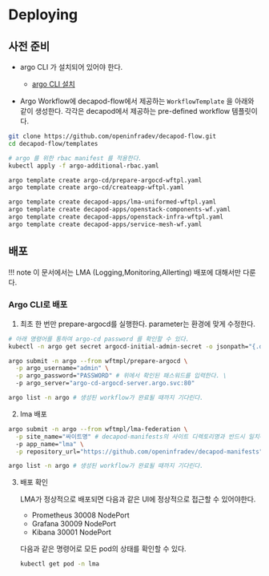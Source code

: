 # Deploying

## 사전 준비
* argo CLI 가 설치되어 있어야 한다.
    * [argo CLI 설치](https://github.com/argoproj/argo-workflows/releases) 

* Argo Workflow에 decapod-flow에서 제공하는 `WorkflowTemplate` 을 아래와 같이 생성한다. 각각은 decapod에서 제공하는 pre-defined workflow 템플릿이다.
```bash
git clone https://github.com/openinfradev/decapod-flow.git
cd decapod-flow/templates

# argo 를 위한 rbac manifest 를 적용한다.
kubectl apply -f argo-additional-rbac.yaml

argo template create argo-cd/prepare-argocd-wftpl.yaml
argo template create argo-cd/createapp-wftpl.yaml

argo template create decapod-apps/lma-uniformed-wftpl.yaml
argo template create decapod-apps/openstack-components-wf.yaml
argo template create decapod-apps/openstack-infra-wftpl.yaml
argo template create decapod-apps/service-mesh-wf.yaml
``` 

## 배포
!!! note
    이 문서에서는 LMA (Logging,Monitoring,Allerting) 배포에 대해서만 다룬다. 
### Argo CLI로 배포
1. 최초 한 번만 prepare-argocd를 실행한다. parameter는 환경에 맞게 수정한다.  
  ```sh
  # 아래 명령어를 통하여 argo-cd password 를 확인할 수 있다.
  kubectl -n argo get secret argocd-initial-admin-secret -o jsonpath="{.data.password}" | base64 -d

  argo submit -n argo --from wftmpl/prepare-argocd \
    -p argo_username="admin" \
    -p argo_password="PASSWORD" # 위에서 확인된 패스워드를 입력한다. \
    -p argo_server="argo-cd-argocd-server.argo.svc:80"

  argo list -n argo # 생성된 workflow가 완료될 때까지 기다린다.
  ```

2. lma 배포
  ```sh
  argo submit -n argo --from wftmpl/lma-federation \
    -p site_name="싸이트명" # decapod-manifests의 사이트 디렉토리명과 반드시 일치해야한다. \
    -p app_name="lma" \
    -p repository_url="https://github.com/openinfradev/decapod-manifests" # decapod-manifests repository 주소

  argo list -n argo # 생성된 workflow가 완료될 때까지 기다린다.
  ```

3. 배포 확인  
   
    LMA가 정상적으로 배포되면 다음과 같은 UI에 정상적으로 접근할 수 있어야한다.  

    * Prometheus 30008 NodePort
    * Grafana 30009 NodePort
    * Kibana 30001 NodePort
  
    다음과 같은 명령어로 모든 pod의 상태를 확인할 수 있다.
    ```sh
    kubectl get pod -n lma
    ```